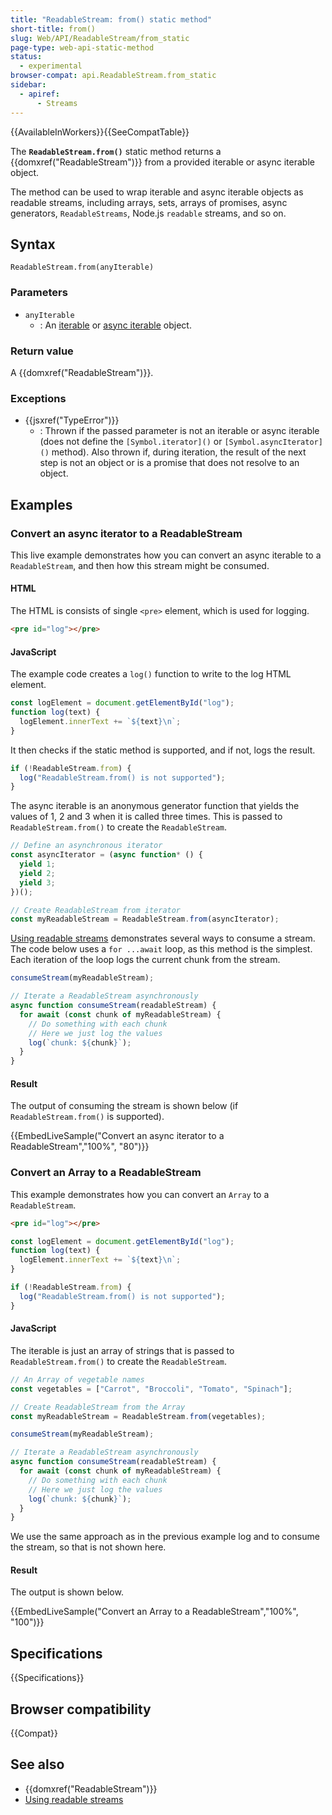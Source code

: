 ```yaml
---
title: "ReadableStream: from() static method"
short-title: from()
slug: Web/API/ReadableStream/from_static
page-type: web-api-static-method
status:
  - experimental
browser-compat: api.ReadableStream.from_static
sidebar:
  - apiref:
      - Streams
---
```


{{AvailableInWorkers}}{{SeeCompatTable}}

The **`ReadableStream.from()`** static method returns a {{domxref("ReadableStream")}} from a provided iterable or async iterable object.

The method can be used to wrap iterable and async iterable objects as readable streams, including arrays, sets, arrays of promises, async generators, `ReadableStreams`, Node.js `readable` streams, and so on.

## Syntax

```js-nolint
ReadableStream.from(anyIterable)
```

### Parameters

- `anyIterable`
  - : An [iterable](/en-US/docs/Web/JavaScript/Reference/Iteration_protocols#the_iterable_protocol) or [async iterable](/en-US/docs/Web/JavaScript/Reference/Iteration_protocols#the_async_iterator_and_async_iterable_protocols) object.

### Return value

A {{domxref("ReadableStream")}}.

### Exceptions

- {{jsxref("TypeError")}}
  - : Thrown if the passed parameter is not an iterable or async iterable (does not define the `[Symbol.iterator]()` or `[Symbol.asyncIterator]()` method).
    Also thrown if, during iteration, the result of the next step is not an object or is a promise that does not resolve to an object.

## Examples

### Convert an async iterator to a ReadableStream

This live example demonstrates how you can convert an async iterable to a `ReadableStream`, and then how this stream might be consumed.

#### HTML

The HTML is consists of single `<pre>` element, which is used for logging.

```html
<pre id="log"></pre>
```

#### JavaScript

The example code creates a `log()` function to write to the log HTML element.

```js
const logElement = document.getElementById("log");
function log(text) {
  logElement.innerText += `${text}\n`;
}
```

It then checks if the static method is supported, and if not, logs the result.

```js
if (!ReadableStream.from) {
  log("ReadableStream.from() is not supported");
}
```

The async iterable is an anonymous generator function that yields the values of 1, 2 and 3 when it is called three times.
This is passed to `ReadableStream.from()` to create the `ReadableStream`.

```js
// Define an asynchronous iterator
const asyncIterator = (async function* () {
  yield 1;
  yield 2;
  yield 3;
})();

// Create ReadableStream from iterator
const myReadableStream = ReadableStream.from(asyncIterator);
```

[Using readable streams](/en-US/docs/Web/API/Streams_API/Using_readable_streams) demonstrates several ways to consume a stream.
The code below uses a `for ...await` loop, as this method is the simplest.
Each iteration of the loop logs the current chunk from the stream.

```js
consumeStream(myReadableStream);

// Iterate a ReadableStream asynchronously
async function consumeStream(readableStream) {
  for await (const chunk of myReadableStream) {
    // Do something with each chunk
    // Here we just log the values
    log(`chunk: ${chunk}`);
  }
}
```

#### Result

The output of consuming the stream is shown below (if `ReadableStream.from()` is supported).

{{EmbedLiveSample("Convert an async iterator to a ReadableStream","100%", "80")}}

### Convert an Array to a ReadableStream

This example demonstrates how you can convert an `Array` to a `ReadableStream`.

```html hidden
<pre id="log"></pre>
```

```js hidden
const logElement = document.getElementById("log");
function log(text) {
  logElement.innerText += `${text}\n`;
}

if (!ReadableStream.from) {
  log("ReadableStream.from() is not supported");
}
```

#### JavaScript

The iterable is just an array of strings that is passed to `ReadableStream.from()` to create the `ReadableStream`.

```js
// An Array of vegetable names
const vegetables = ["Carrot", "Broccoli", "Tomato", "Spinach"];

// Create ReadableStream from the Array
const myReadableStream = ReadableStream.from(vegetables);
```

```js hidden
consumeStream(myReadableStream);

// Iterate a ReadableStream asynchronously
async function consumeStream(readableStream) {
  for await (const chunk of myReadableStream) {
    // Do something with each chunk
    // Here we just log the values
    log(`chunk: ${chunk}`);
  }
}
```

We use the same approach as in the previous example log and to consume the stream, so that is not shown here.

#### Result

The output is shown below.

{{EmbedLiveSample("Convert an Array to a ReadableStream","100%", "100")}}

## Specifications

{{Specifications}}

## Browser compatibility

{{Compat}}

## See also

- {{domxref("ReadableStream")}}
- [Using readable streams](/en-US/docs/Web/API/Streams_API/Using_readable_streams)
